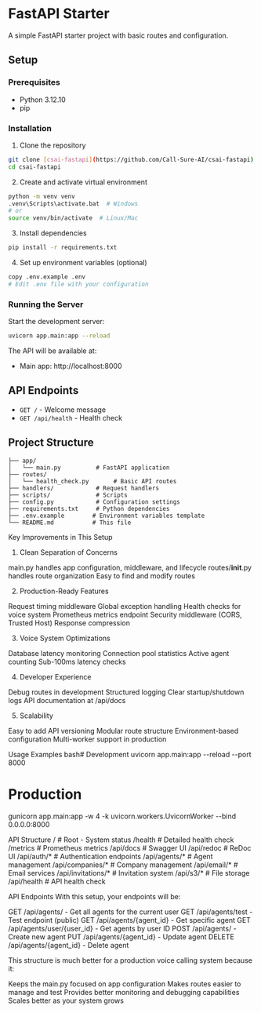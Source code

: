 # FastAPI Starter

A simple FastAPI starter project with basic routes and configuration.

## Setup

### Prerequisites
- Python 3.12.10
- pip

### Installation

1. Clone the repository
```bash
git clone [csai-fastapi](https://github.com/Call-Sure-AI/csai-fastapi)
cd csai-fastapi
```

2. Create and activate virtual environment
```bash
python -m venv venv
.venv\Scripts\activate.bat  # Windows
# or
source venv/bin/activate  # Linux/Mac
```

3. Install dependencies
```bash
pip install -r requirements.txt
```

4. Set up environment variables (optional)
```bash
copy .env.example .env
# Edit .env file with your configuration
```

### Running the Server

Start the development server:
```bash
uvicorn app.main:app --reload
```

The API will be available at:
- Main app: http://localhost:8000

## API Endpoints

- `GET /` - Welcome message
- `GET /api/health` - Health check

## Project Structure

```
├── app/
│   └── main.py          # FastAPI application
├── routes/
│   └── health_check.py       # Basic API routes
├── handlers/            # Request handlers
├── scripts/             # Scripts
├── config.py            # Configuration settings
├── requirements.txt     # Python dependencies
├── .env.example        # Environment variables template
└── README.md           # This file
```

Key Improvements in This Setup
1. Clean Separation of Concerns

main.py handles app configuration, middleware, and lifecycle
routes/__init__.py handles route organization
Easy to find and modify routes

2. Production-Ready Features

Request timing middleware
Global exception handling
Health checks for voice system
Prometheus metrics endpoint
Security middleware (CORS, Trusted Host)
Response compression

3. Voice System Optimizations

Database latency monitoring
Connection pool statistics
Active agent counting
Sub-100ms latency checks

4. Developer Experience

Debug routes in development
Structured logging
Clear startup/shutdown logs
API documentation at /api/docs

5. Scalability

Easy to add API versioning
Modular route structure
Environment-based configuration
Multi-worker support in production


Usage Examples
bash# Development
uvicorn app.main:app --reload --port 8000

# Production
gunicorn app.main:app -w 4 -k uvicorn.workers.UvicornWorker --bind 0.0.0.0:8000


API Structure
/                       # Root - System status
/health                 # Detailed health check
/metrics               # Prometheus metrics
/api/docs              # Swagger UI
/api/redoc             # ReDoc UI
/api/auth/*            # Authentication endpoints
/api/agents/*          # Agent management
/api/companies/*       # Company management
/api/email/*           # Email services
/api/invitations/*     # Invitation system
/api/s3/*              # File storage
/api/health            # API health check

API Endpoints
With this setup, your endpoints will be:

GET /api/agents/ - Get all agents for the current user
GET /api/agents/test - Test endpoint (public)
GET /api/agents/{agent_id} - Get specific agent
GET /api/agents/user/{user_id} - Get agents by user ID
POST /api/agents/ - Create new agent
PUT /api/agents/{agent_id} - Update agent
DELETE /api/agents/{agent_id} - Delete agent
 
This structure is much better for a production voice calling system because it:

Keeps the main.py focused on app configuration
Makes routes easier to manage and test
Provides better monitoring and debugging capabilities
Scales better as your system grows